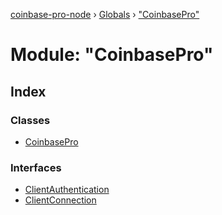 [coinbase-pro-node](../README.md) › [Globals](../globals.md) › ["CoinbasePro"](_coinbasepro_.md)

# Module: "CoinbasePro"

## Index

### Classes

- [CoinbasePro](../classes/_coinbasepro_.coinbasepro.md)

### Interfaces

- [ClientAuthentication](../interfaces/_coinbasepro_.clientauthentication.md)
- [ClientConnection](../interfaces/_coinbasepro_.clientconnection.md)
